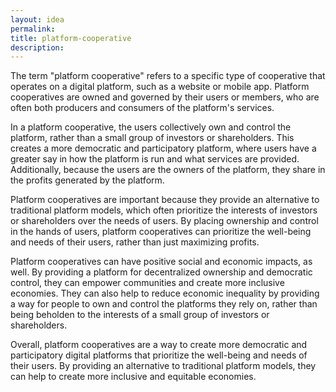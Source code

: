 ```yaml
---
layout: idea
permalink:
title: platform-cooperative
description:
---
```


The term "platform cooperative" refers to a specific type of cooperative that operates on a digital platform, such as a website or mobile app. Platform cooperatives are owned and governed by their users or members, who are often both producers and consumers of the platform's services.

In a platform cooperative, the users collectively own and control the platform, rather than a small group of investors or shareholders. This creates a more democratic and participatory platform, where users have a greater say in how the platform is run and what services are provided. Additionally, because the users are the owners of the platform, they share in the profits generated by the platform.

Platform cooperatives are important because they provide an alternative to traditional platform models, which often prioritize the interests of investors or shareholders over the needs of users. By placing ownership and control in the hands of users, platform cooperatives can prioritize the well-being and needs of their users, rather than just maximizing profits.

Platform cooperatives can have positive social and economic impacts, as well. By providing a platform for decentralized ownership and democratic control, they can empower communities and create more inclusive economies. They can also help to reduce economic inequality by providing a way for people to own and control the platforms they rely on, rather than being beholden to the interests of a small group of investors or shareholders.

Overall, platform cooperatives are a way to create more democratic and participatory digital platforms that prioritize the well-being and needs of their users. By providing an alternative to traditional platform models, they can help to create more inclusive and equitable economies.
